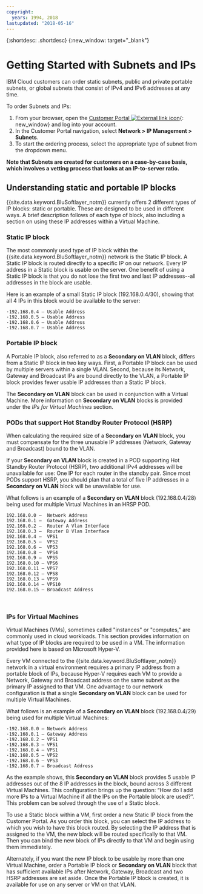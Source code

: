 ```yaml
---
copyright:
  years: 1994, 2018
lastupdated: "2018-05-16"
---
```

{:shortdesc: .shortdesc}
{:new_window: target="_blank"}

# Getting Started with Subnets and IPs

IBM Cloud customers can order static subnets, public and private portable subnets, or global subnets that consist of IPv4 and IPv6 addresses at any time. 

To order Subnets and IPs:

1. From your browser, open the [Customer Portal ![External link icon](../../icons/launch-glyph.svg "External link icon")](https://control.softlayer.com/){: new_window} and log into your account.
2. In the Customer Portal navigation, select **Network > IP Management > Subnets**.
3. To start the ordering process, select the appropriate type of subnet from the dropdown menu. 

**Note that Subnets are created for customers on a case-by-case basis, which involves a vetting process that looks at an IP-to-server ratio.**

## Understanding static and portable IP blocks
{{site.data.keyword.BluSoftlayer_notm}} currently offers 2 different types of IP blocks: static or portable. These are designed to be used in different ways. A brief description follows of each type of block, also including a section on using these IP addresses within a Virtual Machine.
 
### Static IP block
The most commonly used type of IP block within the {{site.data.keyword.BluSoftlayer_notm}} network is the Static IP block. A Static IP block is routed directly to a specific IP on our network. Every IP address in a Static block is usable on the server. One benefit of using a Static IP block is that you do not lose the first two and last IP addresses--all addresses in the block are usable.

Here is an example of a small Static IP block (192.168.0.4/30), showing that all 4 IPs in this block would be available to the server:
```
·192.168.0.4 – Usable Address
·192.168.0.5 – Usable Address
·192.168.0.6 – Usable Address
·192.168.0.7 – Usable Address
```

### Portable IP block
A Portable IP block, also referred to as a **Secondary on VLAN** block, differs from a Static IP block in two key ways. First, a Portable IP block can be used by multiple servers within a single VLAN. Second, because its Network, Gateway and Broadcast IPs are bound directly to the VLAN, a Portable IP block provides fewer usable IP addresses than a Static IP block.

The **Secondary on VLAN** block can be used in conjunction with a Virtual Machine. More information on **Secondary on VLAN** blocks is provided under the _IPs for Virtual Machines_ section.

### PODs that support Hot Standby Router Protocol (HSRP)
When calculating the required size of a **Secondary on VLAN** block, you must compensate for the three unusable IP addresses (Network, Gateway and Broadcast) bound to the VLAN.

If your **Secondary on VLAN** block is created in a POD supporting Hot Standby Router Protocol (HSRP), two additional IPv4 addresses will be unavailable for use: One IP for each router in the standby pair. Since most PODs support HSRP, you should plan that a total of five IP addresses in a **Secondary on VLAN** block will be unavailable for use.

What follows is an example of a **Secondary on VLAN** block (192.168.0.4/28) being used for multiple Virtual Machines in an HRSP POD.
```
192.168.0.0 –  Network Address
192.168.0.1 –  Gateway Address
192.168.0.2 –  Router A Vlan Interface
192.168.0.3 –  Router B Vlan Interface
192.168.0.4 –  VPS1
192.168.0.5 –  VPS2
192.168.0.6 –  VPS3
192.168.0.8 –  VPS4
192.168.0.9 –  VPS5
192.168.0.10 – VPS6
192.168.0.11 – VPS7
192.168.0.12 – VPS8
192.168.0.13 – VPS9
192.168.0.14 – VPS10
192.168.0.15 – Broadcast Address
```
 
### IPs for Virtual Machines
Virtual Machines (VMs), sometimes called "instances" or "computes," are commonly used in cloud workloads. This section provides information on what type of IP blocks are required to be used in a VM. The information provided here is based on Microsoft Hyper-V.

Every VM connected to the {{site.data.keyword.BluSoftlayer_notm}} network in a virtual environment requires a primary IP address from a portable block of IPs, because Hyper-V requires each VM to provide a Network, Gateway and Broadcast address on the same subnet as the primary IP assigned to that VM. One advantage to our network configuration is that a single **Secondary on VLAN** block can be used for multiple Virtual Machines. 

What follows is an example of a **Secondary on VLAN** block (192.168.0.4/29) being used for multiple Virtual Machines:
```
·192.168.0.0 – Network Address
·192.168.0.1 – Gateway Address
·192.168.0.2 – VPS1
·192.168.0.3 – VPS1
·192.168.0.4 – VPS1
·192.168.0.5 – VPS2
·192.168.0.6 – VPS3
·192.168.0.7 – Broadcast Address
```
As the example shows, this **Secondary on VLAN** block provides 5 usable IP addresses out of the 8 IP addresses in the block, bound across 3 different Virtual Machines. This configuration brings up the question: “How do I add more IPs to a Virtual Machine if all the IPs on the Portable block are used?”. This problem can be solved through the use of a Static block.

To use a Static block within a VM, first order a new Static IP block from the Customer Portal. As you order this block, you can select the IP address to which you wish to have this block routed. By selecting the IP address that is assigned to the VM, the new block will be routed specifically to that VM. Then you can bind the new block of IPs directly to that VM and begin using them immediately.

Alternately, if you want the new IP block to be usable by more than one Virtual Machine, order a Portable IP block or **Secondary on VLAN** block that has sufficient available IPs after Network, Gateway, Broadcast and two HSRP addresses are set aside. Once the Portable IP block is created, it is available for use on any server or VM on that VLAN.
